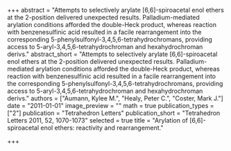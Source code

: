 +++
abstract = "Attempts to selectively arylate [6,6]-spiroacetal enol ethers at the 2-position delivered unexpected results.  Palladium-mediated arylation conditions afforded the double-Heck product, whereas reaction with benzenesulfinic acid resulted in a facile rearrangement into the corresponding 5-phenylsulfonyl-3,4,5,6-tetrahydrochromans, providing access to 5-aryl-3,4,5,6-tetrahydrochroman and hexahydrochroman derivs."
abstract_short = "Attempts to selectively arylate [6,6]-spiroacetal enol ethers at the 2-position delivered unexpected results.  Palladium-mediated arylation conditions afforded the double-Heck product, whereas reaction with benzenesulfinic acid resulted in a facile rearrangement into the corresponding 5-phenylsulfonyl-3,4,5,6-tetrahydrochromans, providing access to 5-aryl-3,4,5,6-tetrahydrochroman and hexahydrochroman derivs."
authors = ["Aumann, Kylee M.", "Healy, Peter C.", "Coster, Mark J."]
date = "2011-01-01"
image_preview = ""
math = true
publication_types = ["2"]
publication = "Tetrahedron Letters"
publication_short = "Tetrahedron Letters 2011, 52, 1070-1073"
selected = true
title = "Arylation of [6,6]-spiroacetal enol ethers: reactivity and rearrangement."


+++